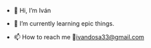 - 👋 Hi, I’m Iván

- 🌱 I’m currently learning epic things.


- 📫 How to reach me 👀ivandosa33@gmail.com

<!---
AIVICODE/AIVICODE is a ✨ special ✨ repository because its `README.md` (this file) appears on your GitHub profile.
You can click the Preview link to take a look at your changes.
--->
